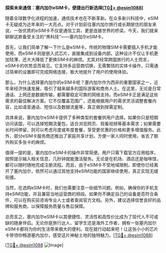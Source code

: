 **探索未来通信：塞内加尔eSIM卡，便捷出行新选择[[TG💪+ @esim1088](https://t.me/s/esim1088)]**

随着全球数字化进程的加速，通信技术也在不断革新。在众多新兴科技中，eSIM卡无疑成为近年来的一大亮点。对于计划前往塞内加尔旅行或长期居住的朋友来说，一张优质的eSIM卡不仅是通信工具，更是连接世界的桥梁。今天，我们就来聊聊这款备受关注的“黑科技”——塞内加尔eSIM卡。

首先，让我们简单了解一下什么是eSIM卡。传统的物理SIM卡需要插入手机才能使用，而eSIM卡则是嵌入式芯片，直接集成到设备内部。这种设计不仅让手机更加轻薄，还大大降低了更换SIM卡的麻烦。尤其对经常跨国旅行的人士而言，eSIM卡的优势显而易见。它支持多运营商切换，无需繁琐的实体卡操作，只需通过简单的设置即可完成网络连接，极大地提升了用户的使用体验。

那么，为什么选择塞内加尔的eSIM卡呢？塞内加尔作为西非的重要国家之一，近年来经济快速发展，吸引了越来越多的国际游客和商务人士。在这里，无论是日常通话、上网还是数据传输，都需要稳定可靠的网络支持。而eSIM卡正是满足这些需求的最佳解决方案。它不仅覆盖范围广，还能根据用户的需求灵活调整套餐内容，比如语音通话、短信以及数据流量等，真正做到按需定制。

具体来说，塞内加尔eSIM卡提供了多种类型的套餐供用户选择。如果你只是短期访问该国，可以选择短期流量包，适合浏览网页、观看视频等基本需求；如果需要长时间停留，则可以考虑月度或年度套餐，享受更优惠的价格和更多增值服务。此外，部分eSIM卡服务商还推出了家庭共享计划，方便一家人同时使用，省去了额外购买多张卡的麻烦。

值得一提的是，塞内加尔eSIM卡的操作非常简便。用户只需下载官方应用程序，按照提示输入相关信息，几秒钟就能激活服务。无论是在机场、酒店还是咖啡馆，都可以随时随地完成注册流程。而且，由于eSIM卡不受地域限制，即使你已经离开了塞内加尔，依然可以通过其他支持eSIM功能的国家继续使用，真正实现无缝衔接。

当然，在选购eSIM卡时，我们也需要注意一些细节问题。例如，确保你的手机支持eSIM功能，并且兼容当地运营商的频段。如果你不确定自己的设备是否符合条件，可以在购买前咨询专业人士或者查阅官方文档。另外，建议选择信誉良好的品牌和服务商，以保障服务质量与售后保障。

总而言之，塞内加尔eSIM卡以其便捷性、灵活性和高性价比成为了现代人不可或缺的随身伴侣。无论你是旅行达人、留学生还是海外工作者，拥有一张塞内加尔eSIM卡都将为你的生活带来极大的便利。现在就行动起来吧！让这张小小的芯片卡带领你畅游塞内加尔，感受这片神秘土地的独特魅力。[[TG💪+ @esim1088](https://t.me/s/esim1088)]

[[TG💪+ @esim1088](https://t.me/s/esim1088) ![Image](https://i.postimg.cc/4NQfJmqS/Snipaste-2025-05-13-00-14-12.png)]